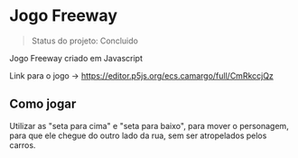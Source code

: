 <h1> Jogo Freeway </h1>

> Status do projeto: Concluido

Jogo Freeway criado em Javascript

Link para o jogo -> https://editor.p5js.org/ecs.camargo/full/CmRkccjQz

<h2> Como jogar </h2>
Utilizar as "seta para cima" e "seta para baixo", para mover o personagem, para que ele chegue do outro lado da rua, sem ser atropelados pelos carros.
